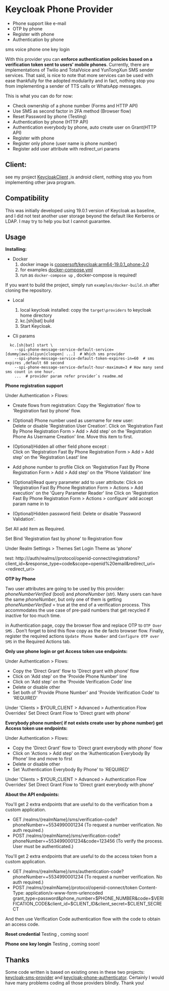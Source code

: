 # Keycloak Phone Provider

 + Phone support like e-mail 
 + OTP by phone
 + Register with phone
 + Authentication by phone

sms
voice
phone one key login

With this provider you can **enforce authentication policies based on a verification token sent to users' mobile phones**.
Currently, there are implementations of Twilio and TotalVoice and YunTongXun SMS sender services. That said, is nice to note that more
services can be used with ease thankfully for the adopted modularity and in fact, nothing stop you from implementing a 
sender of TTS calls or WhatsApp messages. 

This is what you can do for now:
  + Check ownership of a phone number (Forms and HTTP API)
  + Use SMS as second factor in 2FA method (Browser flow)
  + Reset Password by phone (Testing)
  + Authentication by phone (HTTP API)
  + Authentication everybody by phone, auto create user on Grant(HTTP API)
  + Register with phone 
  + Register only phone (user name is phone number)
  + Register add user attribute with redirect_uri params

  

## Client:
see my project [KeycloakClient](https://github.com/cooper-lyt/KeycloakClient) ,is android client, nothing stop you from implementing other java program.

## Compatibility

This was initially developed using 19.0.1 version of Keycloak as baseline, and I did not test another user storage beyond
the default like Kerberos or LDAP. I may try to help you but I cannot guarantee.

## Usage

**Installing:**

+ Docker
  1. docker image is [coopersoft/keycloak:arm64-19.0.1_phone-2.0](https://hub.docker.com/repository/docker/coopersoft/keycloak)
  2. for examples  [docker-compose.yml](https://raw.githubusercontent.com/cooper-lyt/keycloak-phone-provider/master/examples/docker-compose.yml)
  3. run as `docker-compose up` , docker-compose is required!

If you want to build the project, simply run  `examples/docker-build.sh` after cloning the repository.


+ Local
  1. local keycloak installed: copy the `target\providers` to keycloak home directory
  2. kc.[sh|bat] build
  3. Start Keycloak.

+ Cli params
```shell
  kc.[sh|bat] start \
    --spi-phone-message-service-default-service=[dummy|aws|aliyun|cloopen| ...]  # Which sms provider 
    --spi-phone-message-service-default-token-expires-in=60  # sms expires ,default 60 second
    --spi-phone-message-service-default-hour-maximum=3 # How many send sms count in one hour. 
    ...  # provider param refer provider`s readme.md
```

  


**Phone registration support**

Under Authentication > Flows:
+ Create flows from registration:
  Copy the 'Registration' flow to 'Registration fast by phone' flow.

+ (Optional) Phone number used as username for new user:  
  Delete or disable 'Registration User Creation'.
  Click on 'Registration Fast By Phone Registration Form > Add > Add step' on the 'Registration Phone As Username Creation' line.
  Move this item to first.

+ (Optional)Hidden all other field phone except :   
  Click on 'Registration Fast By Phone Registration Form > Add > Add step' on the 'Registration Least' line

+ Add phone number to profile
  Click on 'Registration Fast By Phone Registration Form > Add > Add step' on the 'Phone Validation' line

+ (Optional)Read query parameter add to user attribute:
  Click on 'Registration Fast By Phone Registration Form > Actions > Add execution' on the 'Query Parameter Reader' line
  Click on 'Registration Fast By Phone Registration Form > Actions > configure' add accept param name in to

+ (Optional)Hidden password field:
  Delete or disable 'Password Validation'.

Set All add item as Required.

Set Bind 'Registration fast by phone' to Registration flow

Under Realm Settings > Themes
Set Login Theme as 'phone'

test:
http://<addr>/auth/realms/<realm name>/protocol/openid-connect/registrations?client_id=<client id>&response_type=code&scope=openid%20email&redirect_uri=<redirect_uri>

**OTP by Phone**

Two user attributes are going to be used by this provider: _phoneNumberVerified_ (bool) and _phoneNumber_ (str). Many
users can have the same _phoneNumber_, but only one of them is getting _phoneNumberVerified_ = true at the end of a
verification process. This accommodates the use case of pre-paid numbers that get recycled if inactive for too much time.


  in Authentication page, copy the browser flow and replace OTP to  `OTP Over SMS` . Don't forget to bind this flow copy as the de facto browser flow.
  Finally, register the required actions `Update Phone Number` and `Configure OTP over SMS` in the Required Actions tab.


**Only use phone login or get Access token use endpoints:**

Under Authentication > Flows:
 + Copy the 'Direct Grant' flow to 'Direct grant with phone' flow
 + Click on 'Add step' on the 'Provide Phone Number' line
 + Click on 'Add step' on the 'Provide Verification Code' line
 + Delete or disable other
 + Set both of 'Provide Phone Number' and 'Provide Verification Code' to 'REQUIRED'

Under 'Clients > $YOUR_CLIENT > Advanced > Authentication Flow Overrides' 
Set Direct Grant Flow to 'Direct grant with phone' 

**Everybody phone number( if not exists create user by phone number) get Access token use endpoints:**

Under Authentication > Flows:
 + Copy the 'Direct Grant' flow to 'Direct grant everybody with phone' flow
 + Click on 'Actions > Add step' on the 'Authentication Everybody By Phone' line and move to first
 + Delete or disable other
 + Set 'Authentication Everybody By Phone' to 'REQUIRED'

Under 'Clients > $YOUR_CLIENT > Advanced > Authentication Flow Overrides' 
Set Direct Grant Flow to 'Direct grant everybody with phone' 

**About the API endpoints:**

You'll get 2 extra endpoints that are useful to do the verification from a custom application.

+ GET /realms/{realmName}/sms/verification-code?phoneNumber=+5534990001234 (To request a number verification. No auth required.)
+ POST /realms/{realmName}/sms/verification-code?phoneNumber=+5534990001234&code=123456 (To verify the process. User must be authenticated.)

You'll get 2 extra endpoints that are useful to do the access token from a custom application.
+ GET /realms/{realmName}/sms/authentication-code?phoneNumber=+5534990001234 (To request a number verification. No auth required.)
+ POST /realms/{realmName}/protocol/openid-connect/token
  Content-Type: application/x-www-form-urlencoded
  grant_type=password&phone_number=$PHONE_NUMBER&code=$VERIFICATION_CODE&client_id=$CLIENT_ID&client_secret=$CLIENT_SECRECT


And then use Verification Code authentication flow with the code to obtain an access code.


**Reset credential**
 Testing , coming soon!
 
**Phone one key longin**
  Testing , coming soon!


## Thanks
Some code written is based on existing ones in these two projects: [keycloak-sms-provider](https://github.com/mths0x5f/keycloak-sms-provider)
and [keycloak-phone-authenticator](https://github.com/FX-HAO/keycloak-phone-authenticator). Certainly I would have many problems
coding all those providers blindly. Thank you!
